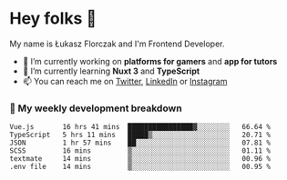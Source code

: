 # Hey folks 👋

My name is Łukasz Florczak and I'm Frontend Developer. 

- 🔭 I’m currently working on **platforms for gamers** and **app for tutors**
- 🌱 I’m currently learning **Nuxt 3** and **TypeScript**
- 📫 You can reach me on [Twitter](https://twitter.com/lukaszflorczak), [LinkedIn](https://pl.linkedin.com/in/lukasz-florczak) or [Instagram](https://instagram.com/lukaszflorczak)


### 🧮 My weekly development breakdown

<!--START_SECTION:waka-->

```text
Vue.js       16 hrs 41 mins  ████████████████▓░░░░░░░░   66.64 %
TypeScript   5 hrs 11 mins   █████▒░░░░░░░░░░░░░░░░░░░   20.71 %
JSON         1 hr 57 mins    ██░░░░░░░░░░░░░░░░░░░░░░░   07.81 %
SCSS         16 mins         ▒░░░░░░░░░░░░░░░░░░░░░░░░   01.11 %
textmate     14 mins         ▒░░░░░░░░░░░░░░░░░░░░░░░░   00.96 %
.env file    14 mins         ▒░░░░░░░░░░░░░░░░░░░░░░░░   00.95 %
```

<!--END_SECTION:waka-->

<!--
**lukaszflorczak/lukaszflorczak** is a ✨ _special_ ✨ repository because its `README.md` (this file) appears on your GitHub profile.

Here are some ideas to get you started:

- 🔭 I’m currently working on ...
- 🌱 I’m currently learning ...
- 👯 I’m looking to collaborate on ...
- 🤔 I’m looking for help with ...
- 💬 Ask me about ...
- 📫 How to reach me: ...
- 😄 Pronouns: ...
- ⚡ Fun fact: ...
-->

